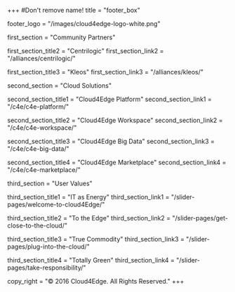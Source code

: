 +++
#Don't remove name!
title = "footer_box"

footer_logo = "/images/cloud4edge-logo-white.png"

first_section = "Community Partners"

first_section_title2 = "Centrilogic"
first_section_link2 = "/alliances/centrilogic/"

first_section_title3 = "Kleos"
first_section_link3 = "/alliances/kleos/"

second_section = "Cloud Solutions"

second_section_title1 = "Cloud4Edge Platform"
second_section_link1 = "/c4e/c4e-platform/"

second_section_title2 = "Cloud4Edge Workspace"
second_section_link2 = "/c4e/c4e-workspace/"

second_section_title3 = "Cloud4Edge Big Data"
second_section_link3 = "/c4e/c4e-big-data/"

second_section_title4 = "Cloud4Edge Marketplace"
second_section_link4 = "/c4e/c4e-marketplace/"


third_section = "User Values"

third_section_title1 = "IT as Energy"
third_section_link1 = "/slider-pages/welcome-to-cloud4Edge/"

third_section_title2 = "To the Edge"
third_section_link2 = "/slider-pages/get-close-to-the-cloud/"

third_section_title3 = "True Commodity"
third_section_link3 = "/slider-pages/plug-into-the-cloud/"

third_section_title4 = "Totally Green"
third_section_link4 = "/slider-pages/take-responsibility/"


copy_right = "© 2016 Cloud4Edge. All Rights Reserved."
+++